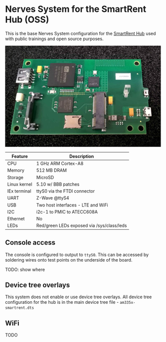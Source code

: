 # Nerves System for the SmartRent Hub (OSS)

This is the base Nerves System configuration for the [SmartRent
Hub](http://smartrent.com/) used with public trainings and open source purposes.

![SmartRent Hub image](assets/images/smartrent-hub.jpg)

| Feature              | Description                     |
| -------------------- | ------------------------------- |
| CPU                  | 1 GHz ARM Cortex-A8             |
| Memory               | 512 MB DRAM                     |
| Storage              | MicroSD                         |
| Linux kernel         | 5.10 w/ BBB patches             |
| IEx terminal         | ttyS0 via the FTDI connector    |
| UART                 | Z-Wave @ttyS4                   |
| USB                  | Two host interfaces - LTE and WiFi |
| I2C                  | i2c-1 to PMIC to ATECC608A      |
| Ethernet             | No                              |
| LEDs                 | Red/green LEDs exposed via /sys/class/leds |

## Console access

The console is configured to output to `ttyS0`. This can be accessed by soldering
wires onto test points on the underside of the board.

TODO: show where

## Device tree overlays

This system does not enable or use device tree overlays. All device tree
configuration for the hub is in the main device tree file -
`am335x-smartrent.dts`

## WiFi

TODO

